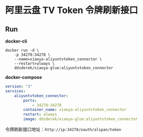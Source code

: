 # 阿里云盘 TV Token 令牌刷新接口

## Run

**docker-cli**

```shell
docker run -d \
    -p 34278:34278 \
    --name=xiaoya-aliyuntvtoken_connector \
    --restart=always \
    ddsderek/xiaoya-glue:aliyuntvtoken_connector
```

**docker-compose**

```yaml
version: "3"
services:
    aliyuntvtoken_connector:
        ports:
            - 34278:34278
        container_name: xiaoya-aliyuntvtoken_connector
        restart: always
        image: ddsderek/xiaoya-glue:aliyuntvtoken_connector
```

令牌刷新接口地址：`http://ip:34278/oauth/alipan/token`